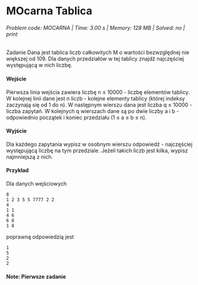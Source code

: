 # MOcarna Tablica
###### Problem code: MOCARNA \| Time: 3.00 s \| Memory: 128 MB \| Solved: no \| print

Zadanie
Dana jest tablica liczb całkowitych M o wartości bezwzględnej nie większej od 109. Dla danych przedziałów w tej tablicy znajdź najczęściej występującą w nich liczbę.

#### Wejście
Pierwsza linia wejścia zawiera liczbę n ≤ 10000 - liczbę elementów tablicy. W kolejnej linii dane jest n liczb - kolejne elementy tablicy (której indeksy zaczynają się od 1 do n). W następnym wierszu dana jest liczba q ≤ 10000 - liczba zapytań. W kolejnych q wierszach dane są po dwie liczby a i b - odpowiednio początek i koniec przedziału (1 ≤ a ≤ b ≤ n).

#### Wyjście
Dla każdego zapytania wypisz w osobnym wierszu odpowiedź - najczęściej występującą liczbę na tym przedziale. Jeżeli takich liczb jest kilka, wypisz najmniejszą z nich.

#### Przykład
Dla danych wejściowych

```
8
1 2 3 5 5 7777 2 2
4
1 1
4 6
6 8
1 8
```
poprawną odpowiedzią jest
```
1
5
2
2
```
#### Note: Pierwsze zadanie

